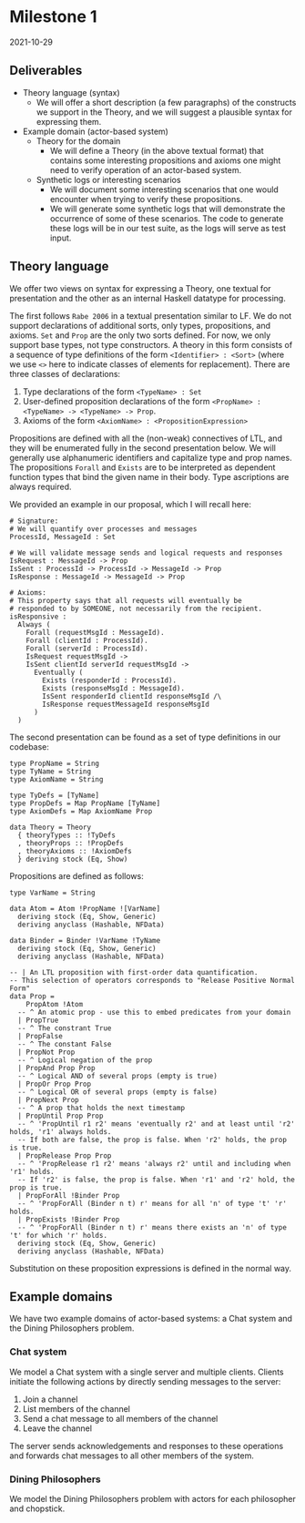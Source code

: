 # Milestone 1
2021-10-29

## Deliverables
* Theory language (syntax)
  * We will offer a short description (a few paragraphs) of the constructs we support in the Theory, and we will suggest a plausible syntax for expressing them.
* Example domain (actor-based system)
  * Theory for the domain
    * We will define a Theory (in the above textual format) that contains some interesting propositions and axioms one might need to verify operation of an actor-based system.
  * Synthetic logs or interesting scenarios
    * We will document some interesting scenarios that one would encounter when trying to verify these propositions.
    * We will generate some synthetic logs that will demonstrate the occurrence of some of these scenarios. The code to generate these logs will be in our test suite, as the logs will serve as test input.

## Theory language

We offer two views on syntax for expressing a Theory, one textual for presentation and the other as an internal Haskell datatype for processing.

The first follows `Rabe 2006` in a textual presentation similar to LF. We do not support declarations of additional sorts, only types, propositions, and axioms. `Set` and `Prop` are the only two sorts defined. For now, we only support base types, not type constructors. A theory in this form consists of a sequence of type definitions of the form `<Identifier> : <Sort>` (where we use `<>` here to indicate classes of elements for replacement). There are three classes of declarations:

1. Type declarations of the form `<TypeName> : Set`
2. User-defined proposition declarations of the form `<PropName> : <TypeName> -> <TypeName> -> Prop`.
3. Axioms of the form `<AxiomName> : <PropositionExpression>`

Propositions are defined with all the (non-weak) connectives of LTL, and they will be enumerated fully in the second presentation below. We will generally use alphanumeric identifiers and capitalize type and prop names. The propositions `Forall` and `Exists` are to be interpreted as dependent function types that bind the given name in their body. Type ascriptions are always required.

We provided an example in our proposal, which I will recall here:

```
# Signature:
# We will quantify over processes and messages
ProcessId, MessageId : Set

# We will validate message sends and logical requests and responses
IsRequest : MessageId -> Prop
IsSent : ProcessId -> ProcessId -> MessageId -> Prop
IsResponse : MessageId -> MessageId -> Prop

# Axioms:
# This property says that all requests will eventually be
# responded to by SOMEONE, not necessarily from the recipient.
isResponsive :
  Always (
    Forall (requestMsgId : MessageId).
    Forall (clientId : ProcessId).
    Forall (serverId : ProcessId).
    IsRequest requestMsgId ->
    IsSent clientId serverId requestMsgId ->
      Eventually (
        Exists (responderId : ProcessId).
        Exists (responseMsgId : MessageId).
        IsSent responderId clientId responseMsgId /\
        IsResponse requestMessageId responseMsgId
      )
  )
```

The second presentation can be found as a set of type definitions in our codebase:

```
type PropName = String
type TyName = String
type AxiomName = String

type TyDefs = [TyName]
type PropDefs = Map PropName [TyName]
type AxiomDefs = Map AxiomName Prop

data Theory = Theory
  { theoryTypes :: !TyDefs
  , theoryProps :: !PropDefs
  , theoryAxioms :: !AxiomDefs
  } deriving stock (Eq, Show)
```

Propositions are defined as follows:

```
type VarName = String

data Atom = Atom !PropName ![VarName]
  deriving stock (Eq, Show, Generic)
  deriving anyclass (Hashable, NFData)

data Binder = Binder !VarName !TyName
  deriving stock (Eq, Show, Generic)
  deriving anyclass (Hashable, NFData)

-- | An LTL proposition with first-order data quantification.
-- This selection of operators corresponds to "Release Positive Normal Form"
data Prop =
    PropAtom !Atom
  -- ^ An atomic prop - use this to embed predicates from your domain
  | PropTrue
  -- ^ The constrant True
  | PropFalse
  -- ^ The constant False
  | PropNot Prop
  -- ^ Logical negation of the prop
  | PropAnd Prop Prop
  -- ^ Logical AND of several props (empty is true)
  | PropOr Prop Prop
  -- ^ Logical OR of several props (empty is false)
  | PropNext Prop
  -- ^ A prop that holds the next timestamp
  | PropUntil Prop Prop
  -- ^ 'PropUntil r1 r2' means 'eventually r2' and at least until 'r2' holds, 'r1' always holds.
  -- If both are false, the prop is false. When 'r2' holds, the prop is true.
  | PropRelease Prop Prop
  -- ^ 'PropRelease r1 r2' means 'always r2' until and including when 'r1' holds.
  -- If 'r2' is false, the prop is false. When 'r1' and 'r2' hold, the prop is true.
  | PropForAll !Binder Prop
  -- ^ 'PropForAll (Binder n t) r' means for all 'n' of type 't' 'r' holds.
  | PropExists !Binder Prop
  -- ^ 'PropForAll (Binder n t) r' means there exists an 'n' of type 't' for which 'r' holds.
  deriving stock (Eq, Show, Generic)
  deriving anyclass (Hashable, NFData)
```

Substitution on these proposition expressions is defined in the normal way.

## Example domains

We have two example domains of actor-based systems: a Chat system and the Dining Philosophers problem.

### Chat system

We model a Chat system with a single server and multiple clients. Clients initiate the following actions by directly sending messages to the server:

1. Join a channel
2. List members of the channel
3. Send a chat message to all members of the channel
4. Leave the channel

The server sends acknowledgements and responses to these operations and forwards chat messages to all other members of the system.

### Dining Philosophers

We model the Dining Philosophers problem with actors for each philosopher and chopstick.
